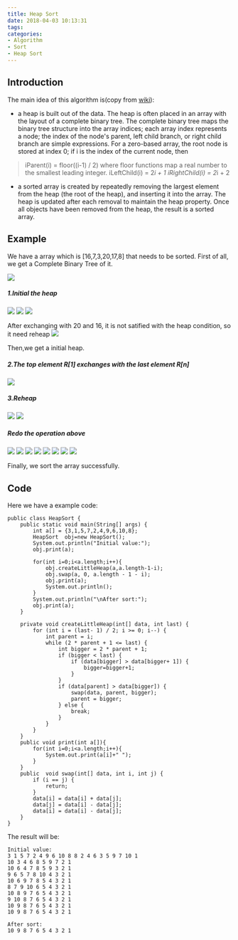 ```yaml
---
title: Heap Sort
date: 2018-04-03 10:13:31
tags:
categories:
- Algorithm
- Sort
- Heap Sort
---
```

## Introduction
The main idea of this algorithm is(copy from [wiki](https://en.wikipedia.org/wiki/Heapsort)):

- a heap is built out of the data. The heap is often placed in an array with the layout of a complete binary tree. The complete binary tree maps the binary tree structure into the array indices; each array index represents a node; the index of the node's parent, left child branch, or right child branch are simple expressions. For a zero-based array, the root node is stored at index 0; if i is the index of the current node, then

>  iParent(i)     = floor((i-1) / 2) where floor functions map a real number to the smallest leading integer.
>  iLeftChild(i)  = 2*i + 1
>  iRightChild(i) = 2*i + 2


-  a sorted array is created by repeatedly removing the largest element from the heap (the root of the heap), and inserting it into the array. The heap is updated after each removal to maintain the heap property. Once all objects have been removed from the heap, the result is a sorted array.


## Example
We have a array which is [16,7,3,20,17,8] that needs to be sorted. First of all, we get a Complete Binary Tree of it.

![](Algorithm-Sort-HeapSort/1.jpg)

##### 1.Initial the heap
![](Algorithm-Sort-HeapSort/2.jpg)
![](Algorithm-Sort-HeapSort/3.jpg)
![](Algorithm-Sort-HeapSort/4.jpg)

After exchanging with 20 and 16, it is not satified with the heap condition, so it need reheap
![](Algorithm-Sort-HeapSort/5.jpg)

Then,we get a initial heap.

##### 2.The top element R[1] exchanges with the last element R[n]
 
![](Algorithm-Sort-HeapSort/6.jpg)

##### 3.Reheap
![](Algorithm-Sort-HeapSort/7.jpg)
![](Algorithm-Sort-HeapSort/8.jpg)

##### Redo the operation above

![](Algorithm-Sort-HeapSort/9.jpg)
![](Algorithm-Sort-HeapSort/10.jpg)
![](Algorithm-Sort-HeapSort/11.jpg)
![](Algorithm-Sort-HeapSort/12.jpg)
![](Algorithm-Sort-HeapSort/13.jpg)
![](Algorithm-Sort-HeapSort/14.jpg)
![](Algorithm-Sort-HeapSort/15.jpg)
![](Algorithm-Sort-HeapSort/16.jpg) 

Finally, we sort the array successfully.

## Code

Here we have a example code:

	public class HeapSort {
	    public static void main(String[] args) {
	        int a[] = {3,1,5,7,2,4,9,6,10,8};
	        HeapSort  obj=new HeapSort();
	        System.out.println("Initial value:");
	        obj.print(a);
	
	        for(int i=0;i<a.length;i++){
	            obj.createLittleHeap(a,a.length-1-i);
	            obj.swap(a, 0, a.length - 1 - i);
	            obj.print(a);
	            System.out.println();
	        }
	        System.out.println("\nAfter sort:");
	        obj.print(a);
	    }
	
	    private void createLittleHeap(int[] data, int last) {
	        for (int i = (last- 1) / 2; i >= 0; i--) {
	            int parent = i;
	            while (2 * parent + 1 <= last) {
	                int bigger = 2 * parent + 1;
	                if (bigger < last) {
	                    if (data[bigger] > data[bigger+ 1]) {
	                        bigger=bigger+1;
	                    }
	                }
	                if (data[parent] > data[bigger]) {
	                    swap(data, parent, bigger);
	                    parent = bigger;
	                } else {
	                    break;
	                }
	            }
	        }
	    }
	    public void print(int a[]){
	        for(int i=0;i<a.length;i++){
	            System.out.print(a[i]+" ");
	        }
	    }
	    public  void swap(int[] data, int i, int j) {
	        if (i == j) {
	            return;
	        }
	        data[i] = data[i] + data[j];
	        data[j] = data[i] - data[j];
	        data[i] = data[i] - data[j];
	    }
	}

The result will be:

	Initial value:
	3 1 5 7 2 4 9 6 10 8 8 2 4 6 3 5 9 7 10 1 
	10 3 4 6 8 5 9 7 2 1 
	10 6 4 7 8 5 9 3 2 1 
	9 6 5 7 8 10 4 3 2 1 
	10 6 9 7 8 5 4 3 2 1 
	8 7 9 10 6 5 4 3 2 1 
	10 8 9 7 6 5 4 3 2 1 
	9 10 8 7 6 5 4 3 2 1 
	10 9 8 7 6 5 4 3 2 1 
	10 9 8 7 6 5 4 3 2 1 
	
	After sort:
	10 9 8 7 6 5 4 3 2 1 
